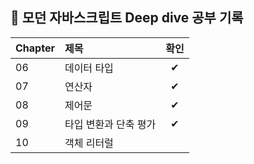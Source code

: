 ## 🧩 모던 자바스크립트 Deep dive 공부 기록

| Chapter | 제목 | 확인 |
|:------|:------|:------:|
| 06 | 데이터 타입| ✔ |
| 07 | 연산자 | ✔ |
| 08 | 제어문 | ✔ |
| 09 | 타입 변환과 단축 평가 | ✔ |
| 10 | 객체 리터럴 | |
